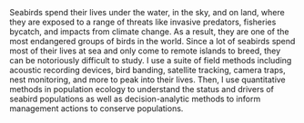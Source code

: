 

<!--
**ameliaduvall/ameliaduvall** is a ✨ _special_ ✨ repository because its `README.md` (this file) appears on your GitHub profile. --!>

Seabirds spend their lives under the water, in the sky, and on land, where they are exposed to a range of threats like invasive predators, fisheries bycatch, and impacts from climate change. As a result, they are one of the most endangered groups of birds in the world. Since a lot of seabirds spend most of their lives at sea and only come to remote islands to breed, they can be notoriously difficult to study. I use a suite of field methods including acoustic recording devices, bird banding, satellite tracking, camera traps, nest monitoring, and more to peak into their lives. Then, I use quantitative methods in population ecology to understand the status and drivers of seabird populations as well as decision-analytic methods to inform management actions to conserve populations.
